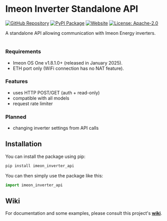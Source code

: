 # Imeon Inverter Standalone API

[![GitHub Repository](https://img.shields.io/badge/-GitHub%20Repository-181717?logo=github)](https://github.com/Imeon-Inverters-for-Home-Assistant/inverter-api)
[![PyPI Package](https://img.shields.io/badge/-PyPI%20Package-%20?style=flat&logo=pypi&logoColor=white&color=%233775A9)](https://pypi.org/project/imeon-inverter-api/)
[![Website](https://img.shields.io/badge/-Imeon%20Energy-%2520?style=flat&label=Website&labelColor=grey&color=black)](https://imeon-energy.com/)
[![License: Apache-2.0](https://img.shields.io/badge/License-Apache_2.0-44cc11.svg)](https://www.apache.org/licenses/LICENSE-2.0)

A standalone API allowing communication with Imeon Energy inverters.

#

### Requirements

- Imeon OS One v1.8.1.0+ (released in January 2025).
- ETH port only (WiFi connection has no NAT feature).

### Features
- uses HTTP POST/GET (auth + read-only)
- compatible with all models
- request rate limiter


### Planned
- changing inverter settings from API calls

## Installation

You can install the package using pip:

```bash
pip install imeon_inverter_api
```
You can then simply use the package like this:
```python
import imeon_inverter_api
```


## Wiki

For documentation and some examples, please consult this project's **[wiki](https://github.com/Imeon-Inverters-for-Home-Assistant/inverter-api/wiki)**.
